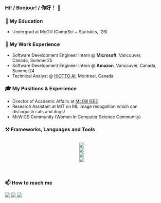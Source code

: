 ### Hi! / Bonjour! / 你好！ 👋

<!--
**HathawayQAQ/HathawayQAQ** is a ✨ _special_ ✨ repository because its `README.md` (this file) appears on your GitHub profile.
-->

### 🏫 My Education
- Undergrad at McGill (CompSci + Statistics, '26)
  
### 💼 My Work Experience
- Software Development Engineer Intern @ **Microsoft**, Vancouver, Canada, Summer25
- Software Development Engineer Intern @ **Amazon**, Vancouver, Canada, Summer24
- Technical Analyst @ [HiOTTO AI](https://www.hiotto.ai/), Montreal, Canada
  
### 🎓 My Positions & Experience
- Director of Academic Affairs at [McGill IEEE](https://ieeemcgill.com/)
- Research Assistant at MIT on ML image recognition which can distinguish cats and dogs!
- McWiCS Community (Women In Computer Science Community)
  
### ⚒️ Frameworks, Languages and Tools
<br/>
<div align="center">
    <img src="https://skillicons.dev/icons?i=nodejs,react,vue,spring,aws,git,github,npm,docker" /><br>
    <img src="https://skillicons.dev/icons?i=python,java,javascript,typescript,c,html,css,bash,cloudflare" /><br>
    <img src="https://skillicons.dev/icons?i=selenium,pytorch,sklearn,tensorflow,linux,powershell,wordpress,r,latex" /><br>
    <img src="https://skillicons.dev/icons?i=postman,matlab,vim,vscode,eclipse,idea,pycharm,ps,pr" />
</div>
<br/><br/>

### 📫 How to reach me
<div align="left"> 
  <a href="mailto:hangyi.hao@mail.mcgill.ca">
    <img src="https://img.shields.io/badge/Gmail-8FD9FB?style=for-the-badge&logo=gmail&logoColor=white" />
  </a>
  <a href="https://www.linkedin.com/in/hangyihao/" target="_blank">
    <img src="https://img.shields.io/badge/LinkedIn-0077B5?style=for-the-badge&logo=linkedin&logoColor=white" target="_blank" />
  </a>
  <a href="http://hangyihao.me:32045/" target="_blank">
     <img src="https://img.shields.io/badge/Website-F4C2C2?style=for-the-badge&logo=/e/&logoColor=white" target="_blank" />
  </a>
</div>
<br/>
